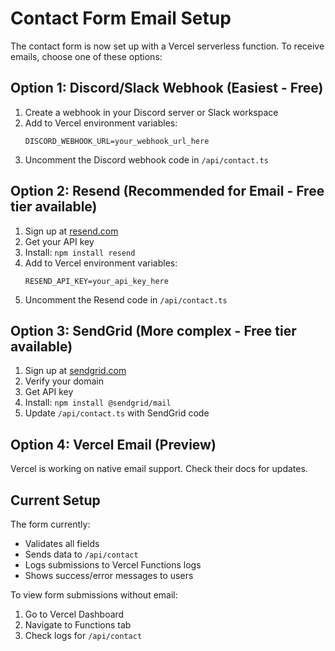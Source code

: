 # Contact Form Email Setup

The contact form is now set up with a Vercel serverless function. To receive emails, choose one of these options:

## Option 1: Discord/Slack Webhook (Easiest - Free)
1. Create a webhook in your Discord server or Slack workspace
2. Add to Vercel environment variables:
   ```
   DISCORD_WEBHOOK_URL=your_webhook_url_here
   ```
3. Uncomment the Discord webhook code in `/api/contact.ts`

## Option 2: Resend (Recommended for Email - Free tier available)
1. Sign up at [resend.com](https://resend.com)
2. Get your API key
3. Install: `npm install resend`
4. Add to Vercel environment variables:
   ```
   RESEND_API_KEY=your_api_key_here
   ```
5. Uncomment the Resend code in `/api/contact.ts`

## Option 3: SendGrid (More complex - Free tier available)
1. Sign up at [sendgrid.com](https://sendgrid.com)
2. Verify your domain
3. Get API key
4. Install: `npm install @sendgrid/mail`
5. Update `/api/contact.ts` with SendGrid code

## Option 4: Vercel Email (Preview)
Vercel is working on native email support. Check their docs for updates.

## Current Setup
The form currently:
- Validates all fields
- Sends data to `/api/contact`
- Logs submissions to Vercel Functions logs
- Shows success/error messages to users

To view form submissions without email:
1. Go to Vercel Dashboard
2. Navigate to Functions tab
3. Check logs for `/api/contact`